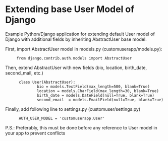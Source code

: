 # Extending base User Model of Django 

Example Python/Django application for extending default User model of Django with additional fields by inheriting AbstractUser base model.


First, import AbstractUser model in models.py (customuserapp/models.py):

         from django.contrib.auth.models import AbstractUser

Then, extend AbstractUser with new fields (bio, location, birth_date, second_mail, etc.)

          class User(AbstractUser):
                  bio = models.TextField(max_length=500, blank=True)
                  location = models.CharField(max_length=30, blank=True)
                  birth_date = models.DateField(null=True, blank=True)
                  second_email  = models.EmailField(null=True, blank=True)


Finally, add following line to settings.py (customuser/settings.py)

          AUTH_USER_MODEL = 'customuserapp.User'


P.S.:
  Preferably, this must be done before any reference to User model in your app to prevent conflicts 
